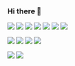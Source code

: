 ### Hi there 👋

<!--
**tanimutomo/tanimutomo** is a ✨ _special_ ✨ repository because its `README.md` (this file) appears on your GitHub profile.

Here are some ideas to get you started:

- 🔭 I’m currently working on ...
- 🌱 I’m currently learning ...
- 👯 I’m looking to collaborate on ...
- 🤔 I’m looking for help with ...
- 💬 Ask me about ...
- 📫 How to reach me: ...
- 😄 Pronouns: ...
- ⚡ Fun fact: ...
-->

<!-- logo from https://simpleicons.org/ -->

[![](https://img.shields.io/badge/-Python-000?style=flat&logo=python)](https://github.com/tanimutomo)
[![](https://img.shields.io/badge/-Go-000?style=flat&logo=go)](https://github.com/tanimutomo)
[![](https://img.shields.io/badge/-Rails-000?style=flat&logo=ruby-on-rails)](https://github.com/tanimutomo)
[![](https://img.shields.io/badge/-Docker-000?style=flat&logo=docker)](https://github.com/tanimutomo)
[![](https://img.shields.io/badge/-PyTorch-000?style=flat&logo=pytorch)](https://github.com/tanimutomo)
[![](https://img.shields.io/badge/-MySQL-000?style=flat&logo=mysql)](https://github.com/tanimutomo)
[![](https://img.shields.io/badge/-Redis-000?style=flat&logo=redis)](https://github.com/tanimutomo)

[![](https://img.shields.io/badge/-AWS-000?style=flat&logo=amazon-aws)](https://github.com/tanimutomo)
[![](https://img.shields.io/badge/-Firebase-000?style=flat&logo=firebase)](https://github.com/tanimutomo)
[![](https://img.shields.io/badge/-Terraform-000?style=flat&logo=terraform)](https://github.com/tanimutomo)
[![](https://img.shields.io/badge/-CircleCI-000?style=flat&logo=circleci)](https://github.com/tanimutomo)

[![](https://github-readme-stats.vercel.app/api?username=tanimutomo&show_icons=true&theme=gruvbox&count_private=true)](https://github.com/tanimutomo)
[![](https://github-profile-trophy.vercel.app/?username=tanimutomo&theme=gruvbox&rank=SECRET,SSS,SS,S,AAA,AA,A,B)](https://github.com/tanimutomo)

